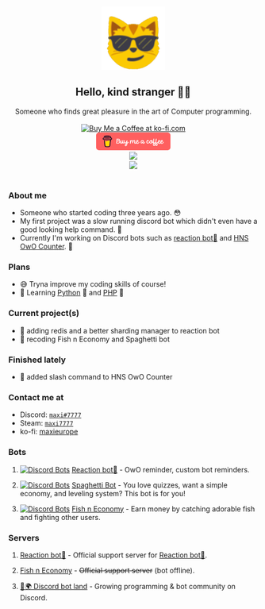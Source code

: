 <p align="center">
    <a href="https://github.com/MaxiEurope/MaxiEurope">
        <img src="./assets/maxi.png" width="128" height="128">
    </a>
</p>

<h2 align="center">Hello, kind stranger 👋😳</h2>
<div align="center">
    Someone who finds great pleasure in the art of Computer programming.
    <br>
</div>
<br>
<div align="center">
    <a href='https://ko-fi.com/A0A7EE44L' target='_blank'>
        <img height='36' style='border:0px;height:36px;' src='https://cdn.ko-fi.com/cdn/kofi3.png?v=3' border='0' alt='Buy Me a Coffee at ko-fi.com' />
    </a>
</div>
<div align="center">
    <a href="https://www.buymeacoffee.com/MaxiEurope">
        <img src="./assets/red-button.png" width="150" height="36"/>
    </a>
</div>
<div align="center">
    <a href="https://hits.seeyoufarm.com">
        <img src="https://hits.seeyoufarm.com/api/count/incr/badge.svg?url=https%3A%2F%2Fgithub.com%2FMaxiEurope%2FMaxiEurope&count_bg=%232290E0&title_bg=%232290E0&icon=&icon_color=%23E7E7E7&title=Profile+views&edge_flat=false"/>
    </a>
</div>
<div align="center">
    <a href="https://discord.gg/KwfCk7r">
        <img src="https://discord.com/api/guilds/403356187518697483/widget.png"/>
    </a>
</div>
<br>

### About me

- Someone who started coding three years ago. 😳
- My first project was a slow running discord bot which didn't even have a good looking help command. 🤔
- Currently I'm working on Discord bots such as [reaction bot🎉](https://top.gg/bot/519287796549156864/) and [HNS OwO Counter](https://discord.gg/hns). 🎈

### Plans

- 😅 Tryna improve my coding skills of course!
- 🧠 Learning [Python](https://www.python.org/) 🐍 and [PHP](https://www.php.net) 🔵

### Current project(s)

- 🎉 adding redis and a better sharding manager to reaction bot
- 🐠 recoding Fish n Economy and Spaghetti bot

### Finished lately

- 🎈 added slash command to HNS OwO Counter

### Contact me at

- Discord: [`maxi#7777`](https://discord.bio/p/7777)
- Steam: [`maxi7777`](https://steamcommunity.com/id/maxi7777/)
- ko-fi: [maxieurope](https://ko-fi.com/maxieurope)

### Bots

1) [![Discord Bots](https://top.gg/api/widget/status/519287796549156864.svg)](https://top.gg/bot/519287796549156864) [Reaction bot🎉](https://top.gg/bot/519287796549156864/) - OwO reminder, custom bot reminders.

2) [![Discord Bots](https://top.gg/api/widget/status/585142238217240577.svg)](https://top.gg/bot/585142238217240577) [Spaghetti Bot](https://top.gg/bot/585142238217240577) - You love quizzes, want a simple economy, and leveling system? This bot is for you!

3) [![Discord Bots](https://top.gg/api/widget/status/486926264800903171.svg)](https://top.gg/bot/486926264800903171) [Fish n Economy](https://top.gg/bot/486926264800903171) - Earn money by catching adorable fish and fighting other users.

### Servers

1) [Reaction bot🎉](https://discord.com/invite/KwfCk7r) - Official support server for [Reaction bot🎉](https://top.gg/bot/519287796549156864/).

2) [Fish n Economy](https://discord.com/invite/W5Zj3G2) - ~~Official support server~~ (bot offline).

3) [🤖🌍 Discord bot land](https://discord.com/invite/BaKUKUN) - Growing programming & bot community on Discord.
